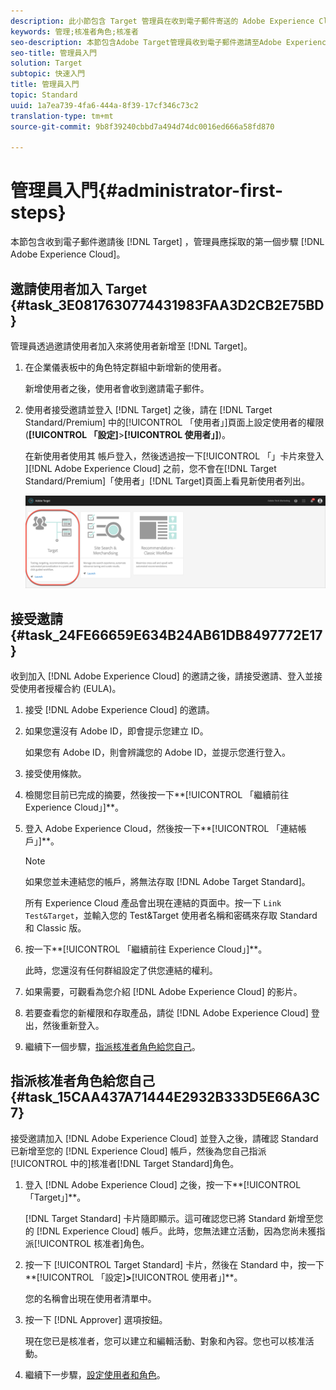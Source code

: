 ```yaml
---
description: 此小節包含 Target 管理員在收到電子郵件寄送的 Adobe Experience Cloud 加入邀請時應採取的前幾個步驟。
keywords: 管理;核准者角色;核准者
seo-description: 本節包含Adobe Target管理員收到電子郵件邀請至Adobe Experience Cloud後應採取的第一個步驟。
seo-title: 管理員入門
solution: Target
subtopic: 快速入門
title: 管理員入門
topic: Standard
uuid: 1a7ea739-4fa6-444a-8f39-17cf346c73c2
translation-type: tm+mt
source-git-commit: 9b8f39240cbbd7a494d74dc0016ed666a58fd870

---
```



# 管理員入門{#administrator-first-steps}

本節包含收到電子郵件邀請後 [!DNL Target] ，管理員應採取的第一個步驟 [!DNL Adobe Experience Cloud]。

## 邀請使用者加入 Target {#task_3E0817630774431983FAA3D2CB2E75BD}

管理員透過邀請使用者加入來將使用者新增至 [!DNL Target]。

1. 在企業儀表板中的角色特定群組中新增新的使用者。

   新增使用者之後，使用者會收到邀請電子郵件。

1. 使用者接受邀請並登入 [!DNL Target] 之後，請在 [!DNL Target Standard/Premium] 中的[!UICONTROL 「使用者」]頁面上設定使用者的權限 (**[!UICONTROL 「設定]**&gt;**[!UICONTROL 使用者」]**)。

   在新使用者使用其 帳戶登入，然後透過按一下[!UICONTROL 「」卡片來登入 ][!DNL Adobe Experience Cloud] 之前，您不會在[!DNL Target Standard/Premium]「使用者」[!DNL Target]頁面上看見新使用者列出。

   ![目標卡](/help/administrating-target/assets/target_card_new.png)

## 接受邀請 {#task_24FE66659E634B24AB61DB8497772E17}

收到加入 [!DNL Adobe Experience Cloud] 的邀請之後，請接受邀請、登入並接受使用者授權合約 (EULA)。

1. 接受 [!DNL Adobe Experience Cloud] 的邀請。
1. 如果您還沒有 Adobe ID，即會提示您建立 ID。

   如果您有 Adobe ID，則會辨識您的 Adobe ID，並提示您進行登入。
1. 接受使用條款。
1. 檢閱您目前已完成的摘要，然後按一下**[!UICONTROL 「繼續前往 Experience Cloud」]**。
1. 登入 Adobe Experience Cloud，然後按一下**[!UICONTROL 「連結帳戶」]**。

   >[!NOTE]
   >
   >如果您並未連結您的帳戶，將無法存取 [!DNL Adobe Target Standard]。

   所有 Experience Cloud 產品會出現在連結的頁面中。按一下 `Link Test&Target`，並輸入您的 Test&amp;Target 使用者名稱和密碼來存取 Standard 和 Classic 版。
1. 按一下**[!UICONTROL 「繼續前往 Experience Cloud」]**。

   此時，您還沒有任何群組設定了供您連結的權利。
1. 如果需要，可觀看為您介紹 [!DNL Adobe Experience Cloud] 的影片。
1. 若要查看您的新權限和存取產品，請從 [!DNL Adobe Experience Cloud] 登出，然後重新登入。
1. 繼續下一個步驟，[指派核准者角色給您自己](../administrating-target/start-target.md#task_15CAA437A71444E2932B333D5E66A3C7)。

## 指派核准者角色給您自己 {#task_15CAA437A71444E2932B333D5E66A3C7}

接受邀請加入 [!DNL Adobe Experience Cloud] 並登入之後，請確認 Standard 已新增至您的 [!DNL Experience Cloud] 帳戶，然後為您自己指派 [!UICONTROL  中的]核准者[!DNL Target Standard]角色。

1. 登入 [!DNL Adobe Experience Cloud] 之後，按一下**[!UICONTROL 「Target」]**。

   [!DNL Target Standard] 卡片隨即顯示。這可確認您已將 Standard 新增至您的 [!DNL Experience Cloud] 帳戶。此時，您無法建立活動，因為您尚未獲指派[!UICONTROL 核准者]角色。
1. 按一下 [!UICONTROL Target Standard] 卡片，然後在 Standard 中，按一下**[!UICONTROL 「設定]**&gt;**[!UICONTROL 使用者」]**。

   您的名稱會出現在使用者清單中。
1. 按一下 [!DNL Approver] 選項按鈕。

   現在您已是核准者，您可以建立和編輯活動、對象和內容。您也可以核准活動。
1. 繼續下一步驟，[設定使用者和角色](../administrating-target/c-user-management/c-user-management/user-management.md#concept_501166A5F8FB4964A3AAA15D6095C6BE)。
